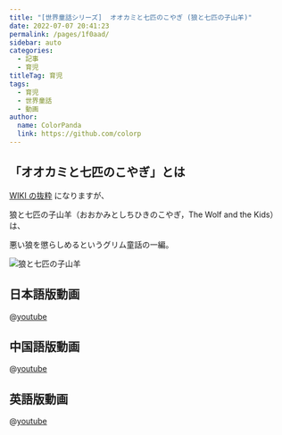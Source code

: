 ```yaml
---
title: "[世界童話シリーズ]  オオカミと七匹のこやぎ (狼と七匹の子山羊)"
date: 2022-07-07 20:41:23
permalink: /pages/1f0aad/
sidebar: auto
categories:
  - 記事
  - 育児
titleTag: 育児
tags:
  - 育児
  - 世界童話
  - 動画
author:
  name: ColorPanda
  link: https://github.com/colorp
---
```


## 「オオカミと七匹のこやぎ」とは

[WIKI の抜粋](https://ja.wikipedia.org/wiki/狼と七匹の子山羊) になりますが、

狼と七匹の子山羊（おおかみとしちひきのこやぎ，The Wolf and the Kids）は、

悪い狼を懲らしめるというグリム童話の一編。

![狼と七匹の子山羊](https://upload.wikimedia.org/wikipedia/commons/a/a8/Wolf_und_sieben_Geisslein_%282%29.jpg)

## 日本語版動画

@[youtube](https://www.youtube.com/watch?v=F1GTLNk6Sa8)

## 中国語版動画

@[youtube](https://www.youtube.com/watch?v=bU18f_6nuZM)

## 英語版動画

@[youtube](https://www.youtube.com/watch?v=sMe-kq9h_Ak)
